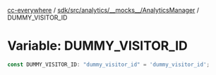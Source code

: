 [cc-everywhere](../../../../../../index.md) / [sdk/src/analytics/\_\_mocks\_\_/AnalyticsManager](../index.md) / DUMMY\_VISITOR\_ID

# Variable: DUMMY\_VISITOR\_ID

```ts
const DUMMY_VISITOR_ID: "dummy_visitor_id" = 'dummy_visitor_id';
```
